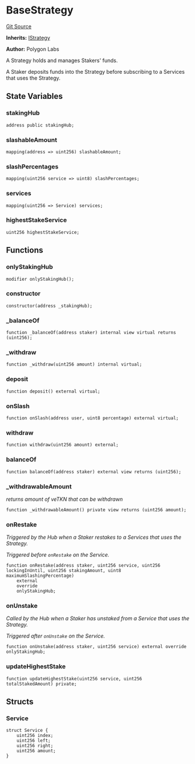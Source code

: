 # BaseStrategy
[Git Source](https://github.com/0xPolygon/staking-hub/blob/e29d25293d7b9a1ba3138152afe6282a955a9d28/src/BaseStrategy.sol)

**Inherits:**
[IStrategy](/src/interface/IStrategy.sol/interface.IStrategy.md)

**Author:**
Polygon Labs

A Strategy holds and manages Stakers' funds.

A Staker deposits funds into the Strategy before subscribing to a Services that uses the Strategy.


## State Variables
### stakingHub

```solidity
address public stakingHub;
```


### slashableAmount

```solidity
mapping(address => uint256) slashableAmount;
```


### slashPercentages

```solidity
mapping(uint256 service => uint8) slashPercentages;
```


### services

```solidity
mapping(uint256 => Service) services;
```


### highestStakeService

```solidity
uint256 highestStakeService;
```


## Functions
### onlyStakingHub


```solidity
modifier onlyStakingHub();
```

### constructor


```solidity
constructor(address _stakingHub);
```

### _balanceOf


```solidity
function _balanceOf(address staker) internal view virtual returns (uint256);
```

### _withdraw


```solidity
function _withdraw(uint256 amount) internal virtual;
```

### deposit


```solidity
function deposit() external virtual;
```

### onSlash


```solidity
function onSlash(address user, uint8 percentage) external virtual;
```

### withdraw


```solidity
function withdraw(uint256 amount) external;
```

### balanceOf


```solidity
function balanceOf(address staker) external view returns (uint256);
```

### _withdrawableAmount

*returns amount of veTKN that can be withdrawn*


```solidity
function _withdrawableAmount() private view returns (uint256 amount);
```

### onRestake

*Triggered by the Hub when a Staker restakes to a Services that uses the Strategy.*

*Triggered before `onRestake` on the Service.*


```solidity
function onRestake(address staker, uint256 service, uint256 lockingInUntil, uint256 stakingAmount, uint8 maximumSlashingPercentage)
    external
    override
    onlyStakingHub;
```

### onUnstake

*Called by the Hub when a Staker has unstaked from a Service that uses the Strategy.*

*Triggered after `onUnstake` on the Service.*


```solidity
function onUnstake(address staker, uint256 service) external override onlyStakingHub;
```

### updateHighestStake


```solidity
function updateHighestStake(uint256 service, uint256 totalStakedAmount) private;
```

## Structs
### Service

```solidity
struct Service {
    uint256 index;
    uint256 left;
    uint256 right;
    uint256 amount;
}
```

